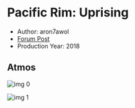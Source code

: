 # Pacific Rim: Uprising

* Author: aron7awol
* [Forum Post](https://www.avsforum.com/threads/bass-eq-for-filtered-movies.2995212/post-56734568)
* Production Year: 2018

## Atmos

![img 0](https://i.imgur.com/23d8Ohk.jpg)

![img 1](https://i.imgur.com/c3Hvg8z.jpg)

